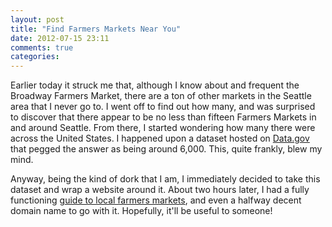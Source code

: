 ```yaml
---
layout: post
title: "Find Farmers Markets Near You"
date: 2012-07-15 23:11
comments: true
categories: 
---
```


Earlier today it struck me that, although I know about and frequent the Broadway Farmers Market, there are a ton of other markets in the Seattle area that I never go to. I went off to find out how many, and was surprised to discover that there appear to be no less than fifteen Farmers Markets in and around Seattle. From there, I started wondering how many there were across the United States. I happened upon a dataset hosted on [Data.gov](http://www.data.gov) that pegged the answer as being around 6,000. This, quite frankly, blew my mind. 

Anyway, being the kind of dork that I am, I immediately decided to take this dataset and wrap a website around it. About two hours later, I had a fully functioning [guide to local farmers markets](http://www.yourfarmersmarkets.com), and even a halfway decent domain name to go with it. Hopefully, it'll be useful to someone!